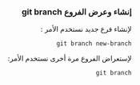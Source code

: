 


### <div dir=rtl>إنشاء وعرض الفروع git branch <dir>

<div dir=rtl>
لإنشاء فرع جديد  نستخدم الأمر :

``
git branch new-branch
``

لإستعراض الفروع مرة أخرى نستخدم الأمر:

``
git branch
``
<div>

